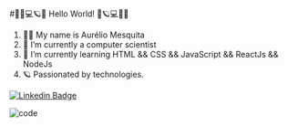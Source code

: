 #🤘🎸💻🪐🌌 Hello World! 🌌🪐💻🎸🤘

1. 🙋‍♂️ My name is Aurélio Mesquita
2. 🔭 I’m currently a computer scientist
3. 📓 I’m currently learning HTML && CSS && JavaScript && ReactJs && NodeJs
4. 🪐 Passionated by technologies.


[![Linkedin Badge](https://img.shields.io/badge/-LinkedIn-blue?style=flat-square&logo=Linkedin&logoColor=white&link=https://www.linkedin.com/in/fagnerpsantos/)](https://www.linkedin.com/in/aurélio-mesquita-7b5787190/)

![code](https://github.com/AurelioMesquita/Aurelio-Mesquita/blob/master/code.gif)
